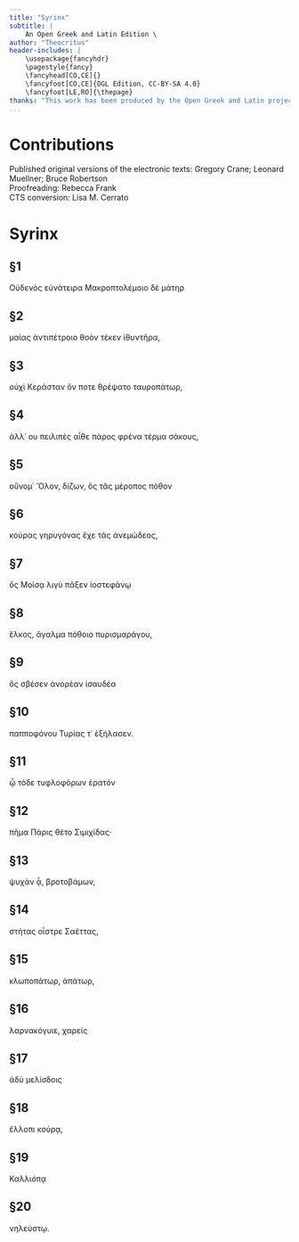 ```yaml
---
title: "Syrinx"
subtitle: |
	An Open Greek and Latin Edition \ 
author: "Theocritus"
header-includes: | 
	\usepackage{fancyhdr}
	\pagestyle{fancy}
	\fancyhead[CO,CE]{}
	\fancyfoot[CO,CE]{OGL Edition, CC-BY-SA 4.0}
	\fancyfoot[LE,RO]{\thepage}
thanks: "This work has been produced by the Open Greek and Latin project through the help of volunteers. See contributions for details."
...
```


# Contributions  

Published original versions of the electronic texts: Gregory Crane; Leonard Muellner; Bruce Robertson  
 Proofreading: Rebecca Frank  
 CTS conversion: Lisa M. Cerrato  

# Syrinx  

## §1  

<pb facs="bucogr_415773970_0188"/>Οὐδενὸς εὐνάτειρα Μακροπτολέμοιο δὲ μάτηρ  

## §2  

μαίας ἀντιπέτροιο θοὸν τέκεν ἰθυντῆρα,  

## §3  

οὐχὶ Κεράσταν ὅν ποτε θρέψατο ταυροπάτωρ,  

## §4  

ἀλλ᾽ ου πειλιπὲς αἶθε πάρος φρένα τέρμα σάκους,  

## §5  

οὔνομ᾽ Ὅλον, δίζων, ὃς τᾶς μέροπος πόθον  

## §6  

κούρας γηρυγόνας ἔχε τᾶς ἀνεμώδεος,  

## §7  

ὃς Μοίσᾳ λιγὺ πᾶξεν ἰοστεφάνῳ  

## §8  

ἕλκος, ἄγαλμα πόθοιο πυρισμαράγου,  

## §9  

ὃς σβέσεν ἀνορέαν ἰσαυδέα  

## §10  

παπποφόνου Τυρίας τ᾽ ἐ<add>ξήλασεν</add>.  

## §11  

ᾧ τόδε τυφλοφόρων ἐρατόν  

## §12  

πῆμα Πάρις θέτο Σιμιχίδας·  

## §13  

ψυχὰν ᾇ, βροτοβάμων,  

## §14  

στήτας οἶστρε Σαέττας,  

## §15  

κλωποπάτωρ, ἀπάτωρ,  

## §16  

λαρνακόγυιε, χαρείς  

## §17  

ἁδὺ μελίσδοις  

## §18  

ἔλλοπι κούρᾳ,  

## §19  

Καλλιόπᾳ  

## §20  

νηλεύστῳ.  

